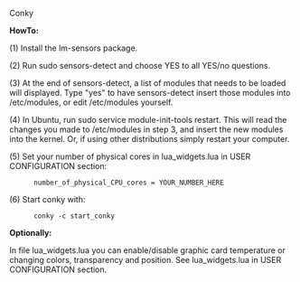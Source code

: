 Conky

<b>HowTo:</b>

(1) Install the lm-sensors package.

(2) Run sudo sensors-detect and choose YES to all YES/no questions.

(3) At the end of sensors-detect, a list of modules that needs to be loaded will displayed. Type "yes" to have sensors-detect insert those modules into /etc/modules, or edit /etc/modules yourself. 

(4) In Ubuntu, run sudo service module-init-tools restart. This will read the changes you made to /etc/modules in step 3, and insert the new modules into the kernel.  Or, if using other distributions simply restart your computer.

(5) Set your number of physical cores in lua_widgets.lua  in USER CONFIGURATION section:
```
      number_of_physical_CPU_cores = YOUR_NUMBER_HERE
```
(6) Start conky with:
```
      conky -c start_conky
```

<b>Optionally:</b>

In file lua_widgets.lua you can enable/disable graphic card temperature or changing colors, transparency and position. See lua_widgets.lua in USER CONFIGURATION section.
